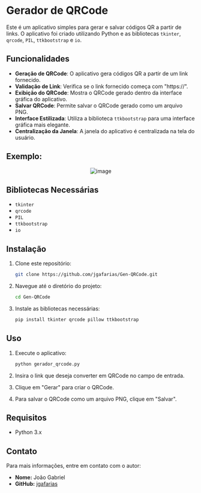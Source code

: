 # Gerador de QRCode

Este é um aplicativo simples para gerar e salvar códigos QR a partir de links. O aplicativo foi criado utilizando Python e as bibliotecas `tkinter`, `qrcode`, `PIL`, `ttkbootstrap` e `io`.

## Funcionalidades

- **Geração de QRCode**: O aplicativo gera códigos QR a partir de um link fornecido.
- **Validação de Link**: Verifica se o link fornecido começa com "https://".
- **Exibição do QRCode**: Mostra o QRCode gerado dentro da interface gráfica do aplicativo.
- **Salvar QRCode**: Permite salvar o QRCode gerado como um arquivo PNG.
- **Interface Estilizada**: Utiliza a biblioteca `ttkbootstrap` para uma interface gráfica mais elegante.
- **Centralização da Janela**: A janela do aplicativo é centralizada na tela do usuário.

## Exemplo:
<div align="center">
    
![image](https://github.com/user-attachments/assets/1f10dfe5-2a1c-4158-839a-6c699124615a)

</div>



## Bibliotecas Necessárias

- `tkinter`
- `qrcode`
- `PIL`
- `ttkbootstrap`
- `io`

## Instalação

1. Clone este repositório:
    ```bash
    git clone https://github.com/jgafarias/Gen-QRCode.git
    ```

2. Navegue até o diretório do projeto:
    ```bash
    cd Gen-QRCode
    ```

3. Instale as bibliotecas necessárias:
    ```bash
    pip install tkinter qrcode pillow ttkbootstrap
    ```

## Uso

1. Execute o aplicativo:
    ```bash
    python gerador_qrcode.py
    ```

2. Insira o link que deseja converter em QRCode no campo de entrada.

3. Clique em "Gerar" para criar o QRCode.

4. Para salvar o QRCode como um arquivo PNG, clique em "Salvar".

## Requisitos
- Python 3.x

## Contato

Para mais informações, entre em contato com o autor:

- **Nome:** João Gabriel
- **GitHub:** [jgafarias](https://github.com/jgafarias)
